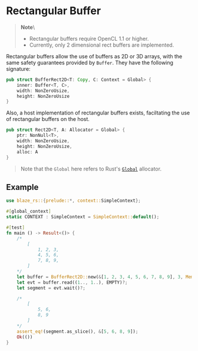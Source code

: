 # Rectangular Buffer
> **Note**\
> - Rectangular buffers require OpenCL 1.1 or higher. 
> - Currently, only 2 dimensional rect buffers are implemented.

Rectangular buffers allow the use of buffers as 2D or 3D arrays, with the same safety guarantees provided by `Buffer`. They have the following signature:

```rust
pub struct BufferRect2D<T: Copy, C: Context = Global> {
    inner: Buffer<T, C>,
    width: NonZeroUsize,
    height: NonZeroUsize
}
```

Also, a host implementation of rectangular buffers exists, faciltating the use of rectangular buffers on the host.
```rust
pub struct Rect2D<T, A: Allocator = Global> {
    ptr: NonNull<T>,
    width: NonZeroUsize,
    height: NonZeroUsize,
    alloc: A
}
```

> Note that the `Global` here refers to Rust's [`Global`](https://doc.rust-lang.org/stable/std/alloc/struct.Global.html) allocator.

## Example
```rust
use blaze_rs::{prelude::*, context::SimpleContext};

#[global_context]
static CONTEXT : SimpleContext = SimpleContext::default();

#[test]
fn main () -> Result<()> {
    /*
        [
            1, 2, 3,
            4, 5, 6,
            7, 8, 9,
        ]
    */
    let buffer = BufferRect2D::new(&[1, 2, 3, 4, 5, 6, 7, 8, 9], 3, MemAccess::READ_ONLY, false)?;
    let evt = buffer.read((1.., 1..), EMPTY)?;
    let segment = evt.wait()?;

    /*
        [
            5, 6,
            8, 9
        ]
    */
    assert_eq!(segment.as_slice(), &[5, 6, 8, 9]);
    Ok(())
}
```